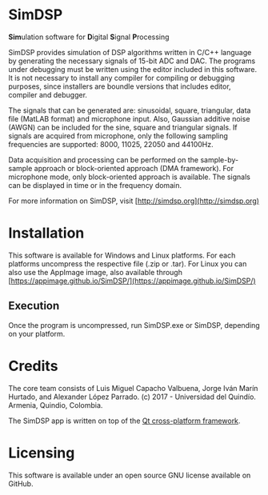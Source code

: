 # SimDSP

**Sim**ulation software for **D**igital **S**ignal **P**rocessing

SimDSP provides simulation of DSP algorithms written in C/C++ language by generating the necessary signals of 15-bit ADC and DAC. The programs under debugging must be written using the editor included in this software. It is not necessary to install any compiler for compiling or debugging purposes, since installers are boundle versions that includes editor, compiler 
and debugger. 

The signals that can be generated are: sinusoidal, square, triangular, data file (MatLAB format) and microphone input. Also, Gaussian additive noise (AWGN) can be included for the sine, square and triangular signals. If signals are acquired from microphone, only the following sampling frequencies are supported: 8000, 11025, 22050 and 44100Hz. 

Data acquisition and processing can be performed on the sample-by-sample approach or block-oriented approach (DMA framework). For microphone mode, only block-oriented approach is available. The signals can be displayed in time or in the frequency domain.

For more information on SimDSP, visit [http://simdsp.org](http://simdsp.org)

# Installation

This software is available for Windows and Linux platforms. For each platforms uncompress the respective file (.zip or .tar).
For Linux you can also use the AppImage image, also available through [https://appimage.github.io/SimDSP/](https://appimage.github.io/SimDSP/)

## Execution

Once the program is uncompressed, run SimDSP.exe or SimDSP, depending on your platform.

# Credits

The core team consists of Luis Miguel Capacho Valbuena, Jorge Iván Marín Hurtado, and Alexander López Parrado. (c) 2017 - Universidad del Quindío. Armenia, Quindio, Colombia. 

The SimDSP app is written on top of the [Qt cross-platform framework](http://qt-project.org).

# Licensing

This software is available under an open source GNU license available on GitHub.
